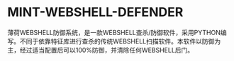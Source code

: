 # MINT-WEBSHELL-DEFENDER
薄荷WEBSHELL防御系统，是一款WEBSHELL查杀/防御软件，采用PYTHON编写。不同于依靠特征库进行查杀的传统WEBSHELL扫描软件。本软件以防御为主，经过适当配置后可以100%防御，并清除任何WEBSHELL后门。
